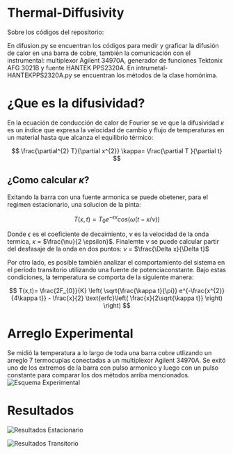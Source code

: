 # Thermal-Diffusivity
Sobre los códigos del repositorio: 

  En difusion.py se encuentran los códigos para medir y graficar la difusión de calor en una barra de cobre, también la comunicación con el instrumental: multiplexor Agilent 34970A, generador de funciones Tektonix AFG 3021B y fuente HANTEK PPS2320A. En intrumetal-HANTEKPPS2320A.py se encuentran los métodos de la clase homónima. 

# ¿Que es la difusividad? 

En la ecuación de conducción de calor de Fourier se ve que la difusividad $\kappa$ es un índice que expresa la velocidad de cambio y flujo de temperaturas en un material hasta que alcanza el equilibrio térmico: 

$$ \frac{\partial^{2} T}{\partial x^{2}} \kappa= \frac{\partial T }{\partial t} $$ 

## ¿Como calcular $\kappa$?

Exitando la barra con una fuente armonica se puede obetener, para el regimen estacionario, una solucion de la pinta: 

$$ T(x,t)= T_{0}e^{-\epsilon x}cos(\omega (t-x/\nu)) $$

Donde $\epsilon$ es el coeficiente de decaimiento, $\nu$ es la velocidad de la onda termica, $\kappa$ = $\frac{\nu}{2 \epsilon}$. Finalemte $\nu$ se puede calcular partir del desfasaje
 de la onda en dos puntos: $\nu$ = $\frac{\Delta x}{\Delta t}$

Por otro lado, es posible también analizar el comportamiento del sistema en el período transitorio utilizando una fuente de potenciaconstante. Bajo estas condiciones, la temperatura se comporta de la siguiente manera: 

$$ T(x,t)= \frac{2F_{0}}{K} \left( \sqrt{\frac{\kappa t}{\pi}} e^{-\frac{x^{2}}{4\kappa t}} - \frac{x}{2} \text{erfc}\left( \frac{x}{2\sqrt{\kappa t}}  \right)  \right) $$ 

# Arreglo Experimental

Se midió la temperatura a lo largo de toda una barra cobre utlizando un arreglo 7 termocuplas conectadas a un multiplexor Agilent 34970A. Se exitó uno de los extremos de la barra con pulso armonico y luego con un pulso constante para comparar los dos métodos arriba mencionados. 
![Esquema Experimental](https://github.com/hnatiuksanti/Thermal-Diffusivity/blob/main/imagenes/experimental.png)

# Resultados

![Resultados Estacionario](https://github.com/hnatiuksanti/Thermal-Diffusivity/blob/main/imagenes/Reusltados%20estacionarios.png)

![Resultados Transitorio](https://github.com/hnatiuksanti/Thermal-Diffusivity/blob/main/imagenes/Reusltados%20transitorios.png)
